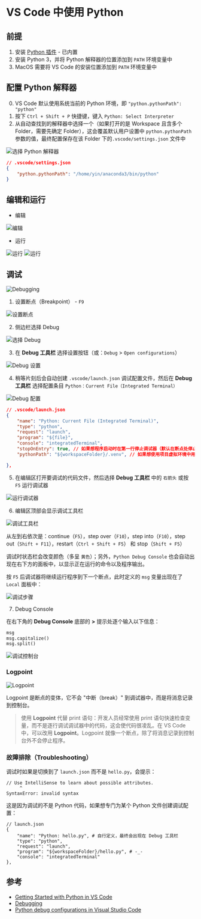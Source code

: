 # VS Code 中使用 Python

## 前提

1. 安装 [Python 插件](https://marketplace.visualstudio.com/items?itemName=ms-python.python) - 已内置
2. 安装 Python 3，并将 Python 解释器的位置添加到 `PATH` 环境变量中
3. MacOS 需要将 VS Code 的安装位置添加到 `PATH` 环境变量中

## 配置 Python 解释器

0. VS Code 默认使用系统当前的 Python 环境，即 `"python.pythonPath": "python"`
1. 按下 `Ctrl + Shift + P` 快捷键，键入 `Python: Select Interpreter`
2. 从自动查找到的解释器中选择一个（如果打开的是 Workspace 且含多个 Folder，需要先确定 Folder），这会覆盖默认用户设置中 `python.pythonPath` 参数的值，最终配置保存在该 Folder 下的`.vscode/settings.json` 文件中

![选择 Python 解释器](.images/selection-interpreter.png)

```json
// .vscode/settings.json
{
    "python.pythonPath": "/home/yin/anaconda3/bin/python"
}
```

## 编辑和运行

* 编辑

![编辑](.images/edit.png)

* 运行

![运行](.images/run-start.png)
![运行](.images/run-end.png)

## 调试

![Debugging](.images/debugging.png)

1. 设置断点（Breakpoint） - `F9`

![设置断点](.images/breakpoint-set.png)

2. 侧边栏选择 Debug

![选择 Debug](.images/selection-debug.png)

3. 在 **Debug 工具栏** 选择设置按钮（或：`Debug` > `Open configurations`）

![Debug 设置](.images/debug-settings.png)

4. 稍等片刻后会自动创建 `.vscode/launch.json` 调试配置文件，然后在 **Debug 工具栏** 选择配置条目 `Python：Current File（Integrated Terminal）`

![Debug 配置](.images/debug-configurations.png)

```json
// .vscode/launch.json
{
    "name": "Python: Current File (Integrated Terminal)",
    "type": "python",
    "request": "launch",
    "program": "${file}",
    "console": "integratedTerminal",
    "stopOnEntry": true, // 如果想程序启动时在第一行停止调试器（默认在断点处停止） -- 黄箭头
    "pythonPath": "${workspaceFolder}/.venv", // 如果想使用项目虚拟环境中用于调试的解释器（默认使用 setting.json 中的配置）

},
```

5. 在编辑区打开要调试的代码文件，然后选择 **Debug 工具栏** 中的 `右箭头` 或按 `F5` 运行调试器

![运行调试器](.images/debug-step-01.png)

6. 编辑区顶部会显示调试工具栏

![调试工具栏](.images/debug-toolbar.png)

从左到右依次是：continue（`F5`），step over（`F10`），step into（`F10`），step out（`Shift + F11`），restart（`Ctrl + Shift + F5`） 和 stop（`Shift + F5`）

调试时状态栏会改变颜色（多呈 `黄色`）；另外，`Python Debug Console` 也会自动出现在右下方的面板中，以显示正在运行的命令以及程序输出。

按 `F5` 后调试器将继续运行程序到下一个断点，此时定义的 `msg` 变量出现在了 `Local` 面板中：

![调试步骤](.images/debug-step-02.png)

7. Debug Console

在右下角的 **Debug Console** 底部的 **>** 提示处逐个输入以下信息：

```python
msg
msg.capitalize()
msg.split()
```

![调试控制台](.images/debug-step-03.png)

### Logpoint

![Logpoint](.images/log-points.gif)

Logpoint 是断点的变体，它不会 "中断（break）" 到调试器中，而是将消息记录到控制台。

> 使用 **Logpoint** 代替 print 语句：开发人员经常使用 print 语句快速检查变量，而不是逐行调试调试器中的代码，这会使代码很凌乱。在 VS Code 中，可以改用 **Logpoint**。Logpoint 就像一个断点，除了将消息记录到控制台外不会停止程序。

### 故障排除（Troubleshooting）

调试时如果是切换到了 `launch.json` 而不是 `hello.py`，会提示：

```plain
// Use IntelliSense to learn about possible attributes.
     ^
SyntaxError: invalid syntax
```

这是因为调试的不是 Python 代码，如果想专门为某个 Python 文件创建调试配置：

```jons
// launch.json
{
    "name": "Python: hello.py", # 自行定义，最终会出现在 Debug 工具栏
    "type": "python",
    "request": "launch",
    "program": "${workspaceFolder}/hello.py", # -_-
    "console": "integratedTerminal"
},
```

## 参考

* [Getting Started with Python in VS Code](https://code.visualstudio.com/docs/python/python-tutorial)
* [Debugging](https://code.visualstudio.com/docs/editor/debugging#_logpoints)
* [Python debug configurations in Visual Studio Code](https://code.visualstudio.com/docs/python/debugging)
